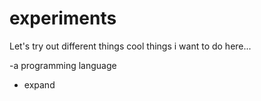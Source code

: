 # experiments
Let's try out different things
cool things i want to do here...

-a programming language
- expand 
